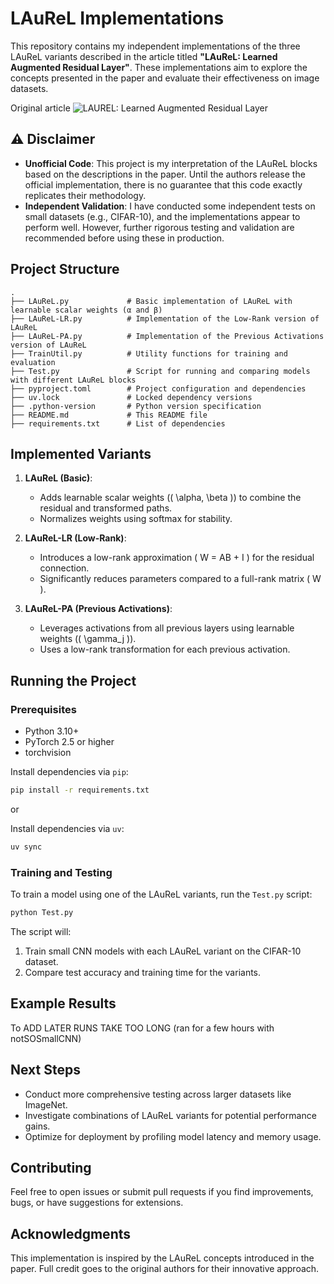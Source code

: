 # LAuReL Implementations

This repository contains my independent implementations of the three LAuReL variants described in the article titled **"LAuReL: Learned Augmented Residual Layer"**. These implementations aim to explore the concepts presented in the paper and evaluate their effectiveness on image datasets. 

Original article  ![LAUREL: Learned Augmented Residual Layer]( https://arxiv.org/pdf/2411.07501)
## ⚠️ Disclaimer

- **Unofficial Code**: This project is my interpretation of the LAuReL blocks based on the descriptions in the paper. Until the authors release the official implementation, there is no guarantee that this code exactly replicates their methodology. 
- **Independent Validation**: I have conducted some independent tests on small datasets (e.g., CIFAR-10), and the implementations appear to perform well. However, further rigorous testing and validation are recommended before using these in production.

## Project Structure

```
.
├── LAuReL.py             # Basic implementation of LAuReL with learnable scalar weights (α and β)
├── LAuReL-LR.py          # Implementation of the Low-Rank version of LAuReL
├── LAuReL-PA.py          # Implementation of the Previous Activations version of LAuReL
├── TrainUtil.py          # Utility functions for training and evaluation
├── Test.py               # Script for running and comparing models with different LAuReL blocks
├── pyproject.toml        # Project configuration and dependencies
├── uv.lock               # Locked dependency versions
├── .python-version       # Python version specification
├── README.md             # This README file
├── requirements.txt      # List of dependencies
```

## Implemented Variants

1. **LAuReL (Basic)**:
   - Adds learnable scalar weights (\( \alpha, \beta \)) to combine the residual and transformed paths.
   - Normalizes weights using softmax for stability.

2. **LAuReL-LR (Low-Rank)**:
   - Introduces a low-rank approximation \( W = AB + I \) for the residual connection.
   - Significantly reduces parameters compared to a full-rank matrix \( W \).

3. **LAuReL-PA (Previous Activations)**:
   - Leverages activations from all previous layers using learnable weights (\( \gamma_j \)).
   - Uses a low-rank transformation for each previous activation.

## Running the Project

### Prerequisites
- Python 3.10+
- PyTorch 2.5 or higher
- torchvision

Install dependencies via `pip`:
```bash
pip install -r requirements.txt
```

or

Install dependencies via `uv`:
```bash
uv sync
```



### Training and Testing

To train a model using one of the LAuReL variants, run the `Test.py` script:
```bash
python Test.py
```

The script will:
1. Train small CNN models with each LAuReL variant on the CIFAR-10 dataset.
2. Compare test accuracy and training time for the variants.

## Example Results

To ADD LATER RUNS TAKE TOO LONG (ran for a few hours with notSOSmallCNN)



## Next Steps

- Conduct more comprehensive testing across larger datasets like ImageNet.
- Investigate combinations of LAuReL variants for potential performance gains.
- Optimize for deployment by profiling model latency and memory usage.

## Contributing

Feel free to open issues or submit pull requests if you find improvements, bugs, or have suggestions for extensions.

## Acknowledgments

This implementation is inspired by the LAuReL concepts introduced in the paper. Full credit goes to the original authors for their innovative approach.

